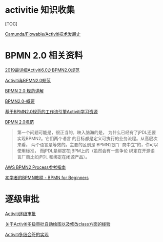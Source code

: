 # activitie 知识收集

[TOC]

[Camunda/Flowable/Activiti技术发展史](https://blog.csdn.net/qq_30739519/article/details/86583765)

# BPMN 2.0 相关资料

[2019最详细Activiti6.0之BPMN2.0规范](https://blog.csdn.net/x15011238662/article/details/86080913)

[Activiti与BPMN2.0规范](https://www.jianshu.com/p/e25fdc595f86)

[BPMN 2.0 规范详解](http://www.360doc.com/content/16/1126/09/5054188_609608509.shtml#)

[BPMN2.0-概要 ](http://www.uml.org.cn/workclass/201206272.asp)

[基于BPMN2.0规范的工作流引擎Activiti学习资源](https://yanhonglei.iteye.com/blog/1678742)

[BPMN 2.0规范](https://www.cnblogs.com/jiligalaer/p/4090118.html)

> 第一个问题可能是，很正当的，映入脑海的是， 为什么已经有了jPDL还要实现BPMN2。它们两个语言 的目标都是定义可执行的业务流程。从高层次来看， 两个语言是等效的。主要的区别是 BPMN2是“厂商中立”的，你可以使用标准， 而jPDL是绑定在jBPM上的（虽然会有一些争论 绑定在开源语言厂商比如jPDL 和绑定在闭源产品）。

[AWS BPMN2 Process参考指南](https://docs.awspaas.com/reference-guide/aws-paas-process-reference-guide/index.html)

[初学者的BPMN教程 - BPMN for Beginners](http://www.mamicode.com/info-detail-2352647.html)

# 逐级审批

[Activiti逐级审批](https://blog.csdn.net/sunxing007/article/details/8491552)

[关于Activiti多级审批自动绘图以及修改class方面的经验](https://blog.csdn.net/z479403374/article/details/75047936)

[Activiti多级会签的实现](https://blog.csdn.net/CHENHAO19900918/article/details/80002228)